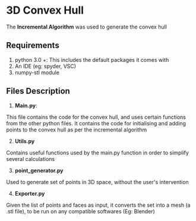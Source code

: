 # 3D Convex Hull
The **Incremental Algorithm** was used to generate the convex hull 

## Requirements
1. python 3.0 +: This includes the default packages it comes with
2. An IDE (eg: spyder, VSC)
3. numpy-stl module

## Files Description
1. **Main.py**:

This file contains the code for the convex hull, and uses certain functions from the other python files. It contains the code for initialising and adding points to the convex hull as per the incremental algorithm

2. **Utils.py**

Contains useful functions used by the main.py function in order to simplify several calculations

3. **point_generator.py**

Used to generate set of points in 3D space, without the user's intervention

4. **Exporter.py**

Given the list of points and faces as input, it converts the set into a mesh (a .stl file), to be run on any compatible softwares (Eg: Blender)
